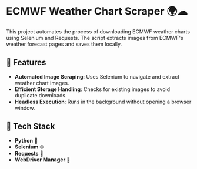 # ECMWF Weather Chart Scraper 🌍☁  

This project automates the process of downloading ECMWF weather charts using Selenium and Requests. The script extracts images from ECMWF's weather forecast pages and saves them locally.

## 📌 Features
- **Automated Image Scraping**: Uses Selenium to navigate and extract weather chart images.
- **Efficient Storage Handling**: Checks for existing images to avoid duplicate downloads.
- **Headless Execution**: Runs in the background without opening a browser window.

## 🚀 Tech Stack
- **Python** 🐍
- **Selenium** 🌐
- **Requests** 📡
- **WebDriver Manager** 🔧



